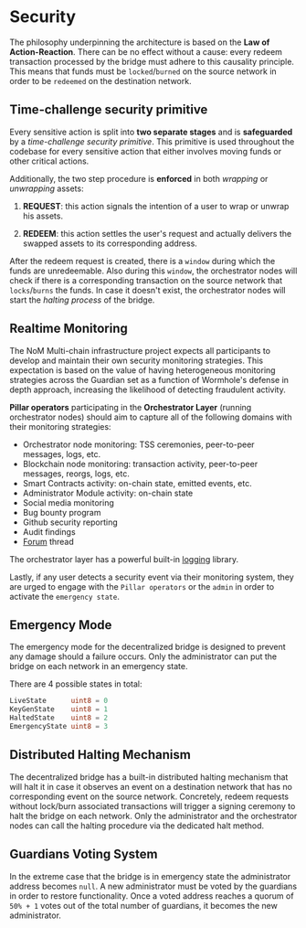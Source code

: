 # Security

The philosophy underpinning the architecture is based on the **Law of Action-Reaction**. There can be no effect without a cause: every redeem transaction processed by the bridge must adhere to this causality principle. This means that funds must be `locked`/`burned` on the source network in order to be `redeemed` on the destination network.

## Time-challenge security primitive

Every sensitive action is split into **two separate stages** and is **safeguarded** by a *time-challenge security primitive*. This primitive is used throughout the codebase for every sensitive action that either involves moving funds or other critical actions.

Additionally, the two step procedure is **enforced** in both *wrapping* or *unwrapping* assets:

1. **REQUEST**: this action signals the intention of a user to wrap or unwrap his assets.

2. **REDEEM**: this action settles the user's request and actually delivers the swapped assets to its corresponding address.

After the redeem request is created, there is a `window` during which the funds are unredeemable. Also during this `window`, the orchestrator nodes will check if there is a corresponding transaction on the source network that `locks`/`burns` the funds. In case it doesn't exist, the orchestrator nodes will start the *halting process* of the bridge.

## Realtime Monitoring

The NoM Multi-chain infrastructure project expects all participants to develop and maintain their own security monitoring strategies. This expectation is based on the value of having heterogeneous monitoring strategies across the Guardian set as a function of Wormhole's defense in depth approach, increasing the likelihood of detecting fraudulent activity.

**Pillar operators** participating in the **Orchestrator Layer** (running orchestrator nodes) should aim to capture all of the following domains with their monitoring strategies:

- Orchestrator node monitoring: TSS ceremonies, peer-to-peer messages, logs, etc.
- Blockchain node monitoring: transaction activity, peer-to-peer messages, reorgs, logs, etc.
- Smart Contracts activity: on-chain state, emitted events, etc.
- Administrator Module activity: on-chain state
- Social media monitoring
- Bug bounty program
- Github security reporting
- Audit findings
- [Forum](https://forum.zenon.org) thread

The orchestrator layer has a powerful built-in [logging](https://pkg.go.dev/go.uber.org/zap) library.

Lastly, if any user detects a security event via their monitoring system, they are urged to engage with the `Pillar operators` or the `admin` in order to activate the `emergency state`.

## Emergency Mode

The emergency mode for the decentralized bridge is designed to prevent any damage should a failure occurs.
Only the administrator can put the bridge on each network in an emergency state.

There are 4 possible states in total:

```go
LiveState      uint8 = 0
KeyGenState    uint8 = 1
HaltedState    uint8 = 2
EmergencyState uint8 = 3
```

## Distributed Halting Mechanism

The decentralized bridge has a built-in distributed halting mechanism that will halt it in case it observes an event on a destination network that has no corresponding event on the source network. 
Concretely, redeem requests without lock/burn associated transactions will trigger a signing ceremony to halt the bridge on each network.
Only the administrator and the orchestrator nodes can call the halting procedure via the dedicated halt method.

## Guardians Voting System

In the extreme case that the bridge is in emergency state the administrator address becomes `null`. A new administrator must be voted by the guardians in order to restore functionality.
Once a voted address reaches a quorum of `50% + 1` votes out of the total number of guardians, it becomes the new administrator.